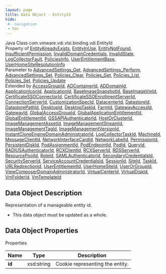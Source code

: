 ```yaml
---
layout: page
title: Data Object - EntityId
hide:
 #- navigation
 - toc
---
```






Java Class
    com.vmware.vdi.vlsi.binding.vdi.EntityId  
Property of
     [EntityAlreadyExists](vdi.fault.EntityAlreadyExists.md#field_detail), [EntityInUse](vdi.fault.EntityInUse.md#field_detail), [EntityNotFound](vdi.fault.EntityNotFound.md#field_detail), [InsufficientPermission](vdi.fault.InsufficientPermission.md#field_detail), [InvalidDomainCredentials](vdi.fault.InvalidDomainCredentials.md#field_detail), [InvalidState](vdi.fault.InvalidState.md#field_detail), [LogCollectorFault](vdi.fault.LogCollectorFault.md#field_detail), [PoliciesInfo](vdi.users.Policies.PoliciesInfo.md#field_detail), [UserEntitlementBase](vdi.users.UserEntitlement.UserEntitlementBase.md#field_detail), [UserHomeSiteResolutionInfo](vdi.federation.UserHomeSite.UserHomeSiteResolutionInfo.md#field_detail)  
Parameter to
     [AdvancedSettings_Get](vdi.utils.AdvancedSettings.md#get), [AdvancedSettings_Perform](vdi.utils.AdvancedSettings.md#perform), [AdvancedSettings_Set](vdi.utils.AdvancedSettings.md#set), [Policies_Clear](vdi.users.Policies.md#clear), [Policies_Get](vdi.users.Policies.md#get), [Policies_List](vdi.users.Policies.md#list), [Policies_Set](vdi.users.Policies.md#set), [Policies_Update](vdi.users.Policies.md#update)  
Extended by
     [AccessGroupId](vdi.entity.AccessGroupId.md), [ADContainerId](vdi.entity.ADContainerId.md), [ADDomainId](vdi.entity.ADDomainId.md), [ApplicationIconId](vdi.entity.ApplicationIconId.md), [ApplicationId](vdi.entity.ApplicationId.md), [BaseImageSnapshotId](vdi.entity.BaseImageSnapshotId.md), [BaseImageVmId](vdi.entity.BaseImageVmId.md), [CertificateSSOConnectorId](vdi.entity.CertificateSSOConnectorId.md), [CertificateSSOEnrollmentServerId](vdi.entity.CertificateSSOEnrollmentServerId.md), [ConnectionServerId](vdi.entity.ConnectionServerId.md), [CustomizationSpecId](vdi.entity.CustomizationSpecId.md), [DatacenterId](vdi.entity.DatacenterId.md), [DatastoreId](vdi.entity.DatastoreId.md), [DatastorePathId](vdi.entity.DatastorePathId.md), [DesktopId](vdi.entity.DesktopId.md), [DesktopTaskId](vdi.entity.DesktopTaskId.md), [FarmId](vdi.entity.FarmId.md), [GatewayAccessId](vdi.entity.GatewayAccessId.md), [GatewayId](vdi.entity.GatewayId.md), [GlobalAccessGroupId](vdi.entity.GlobalAccessGroupId.md), [GlobalApplicationEntitlementId](vdi.entity.GlobalApplicationEntitlementId.md), [GlobalEntitlementId](vdi.entity.GlobalEntitlementId.md), [GSSAPIAuthenticatorId](vdi.entity.GSSAPIAuthenticatorId.md), [HostOrClusterId](vdi.entity.HostOrClusterId.md), [ImageManagementAssetId](vdi.entity.ImageManagementAssetId.md), [ImageManagementStreamId](vdi.entity.ImageManagementStreamId.md), [ImageManagementTagId](vdi.entity.ImageManagementTagId.md), [ImageManagementVersionId](vdi.entity.ImageManagementVersionId.md), [InstantCloneEngineDomainAdministratorId](vdi.entity.InstantCloneEngineDomainAdministratorId.md), [LogCollectorTaskId](vdi.entity.LogCollectorTaskId.md), [MachineId](vdi.entity.MachineId.md), [MessageClientId](vdi.entity.MessageClientId.md), [NetworkInterfaceCardId](vdi.entity.NetworkInterfaceCardId.md), [NetworkLabelId](vdi.entity.NetworkLabelId.md), [PermissionId](vdi.entity.PermissionId.md), [PersistentDiskId](vdi.entity.PersistentDiskId.md), [PodAssignmentId](vdi.entity.PodAssignmentId.md), [PodEndpointId](vdi.entity.PodEndpointId.md), [PodId](vdi.entity.PodId.md), [QueryId](vdi.entity.QueryId.md), [RADIUSAuthenticatorId](vdi.entity.RADIUSAuthenticatorId.md), [RCXClientId](vdi.entity.RCXClientId.md), [RCXServerId](vdi.entity.RCXServerId.md), [RDSServerId](vdi.entity.RDSServerId.md), [ResourcePoolId](vdi.entity.ResourcePoolId.md), [RoleId](vdi.entity.RoleId.md), [SAMLAuthenticatorId](vdi.entity.SAMLAuthenticatorId.md), [SecondaryCredentialsId](vdi.entity.SecondaryCredentialsId.md), [SecurityServerId](vdi.entity.SecurityServerId.md), [ServiceAccountCredentialsId](vdi.entity.ServiceAccountCredentialsId.md), [SessionId](vdi.entity.SessionId.md), [SiteId](vdi.entity.SiteId.md), [TaskId](vdi.entity.TaskId.md), [URLRedirectionId](vdi.entity.URLRedirectionId.md), [UserEntitlementId](vdi.entity.UserEntitlementId.md), [UserHomeSiteId](vdi.entity.UserHomeSiteId.md), [UserOrGroupId](vdi.entity.UserOrGroupId.md), [ViewComposerDomainAdministratorId](vdi.entity.ViewComposerDomainAdministratorId.md), [VirtualCenterId](vdi.entity.VirtualCenterId.md), [VirtualDiskId](vdi.entity.VirtualDiskId.md), [VmFolderId](vdi.entity.VmFolderId.md), [VmTemplateId](vdi.entity.VmTemplateId.md)

## Data Object Description 

Representation of a manageable entity id. 

  * This data object must be updated as a whole.



## Data Object Properties

Properties

Name |  Type |  Description   
---|---|---  
**id**|  xsd:string|  Cookie representing the entity.   
  
  
  

  
  


